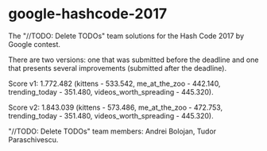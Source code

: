 # google-hashcode-2017
The "//TODO: Delete TODOs" team solutions for the Hash Code 2017 by Google contest.

There are two versions: one that was submitted before the deadline and one that presents several improvements (submitted after the deadline).

Score v1: 1.772.482 (kittens - 533.542, me_at_the_zoo - 442.140, trending_today - 351.480, videos_worth_spreading - 445.320).

Score v2: 1.843.039 (kittens - 573.486, me_at_the_zoo - 472.753, trending_today - 351.480, videos_worth_spreading - 445.320).

"//TODO: Delete TODOs" team members: Andrei Bolojan, Tudor Paraschivescu.
